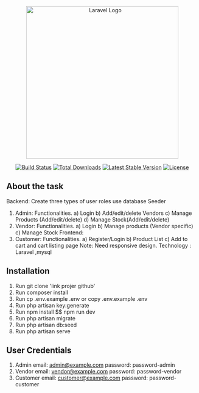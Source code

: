 <p align="center"><a href="https://laravel.com" target="_blank"><img src="https://raw.githubusercontent.com/laravel/art/master/logo-lockup/5%20SVG/2%20CMYK/1%20Full%20Color/laravel-logolockup-cmyk-red.svg" width="400" alt="Laravel Logo"></a></p>

<p align="center">
<a href="https://github.com/laravel/framework/actions"><img src="https://github.com/laravel/framework/workflows/tests/badge.svg" alt="Build Status"></a>
<a href="https://packagist.org/packages/laravel/framework"><img src="https://img.shields.io/packagist/dt/laravel/framework" alt="Total Downloads"></a>
<a href="https://packagist.org/packages/laravel/framework"><img src="https://img.shields.io/packagist/v/laravel/framework" alt="Latest Stable Version"></a>
<a href="https://packagist.org/packages/laravel/framework"><img src="https://img.shields.io/packagist/l/laravel/framework" alt="License"></a>
</p>

## About the task

Backend:
Create three types of user roles use database Seeder
1) Admin: Functionalities.
a) Login
b) Add/edit/delete Vendors
c) Manage Products (Add/edit/delete)
d) Manage Stock(Add/edit/delete)
2) Vendor: Functionalities.
a) Login
b) Manage products (Vendor specific)
c) Manage Stock
Frontend:
3) Customer: Functionalities.
a) Register/Login
b) Product List
c) Add to cart and cart listing page
Note: Need responsive design. Technology : Laravel ,mysql


## Installation

1. Run git clone 'link projer github'
2. Run composer install
3. Run cp .env.example .env or copy .env.example .env
4. Run php artisan key:generate
5. Run npm install $$ npm run dev
6. Run php artisan migrate
7. Run php artisan db:seed
8. Run php artisan serve


## User Credentials

1. Admin
   email: admin@example.com
   password: password-admin
2. Vendor
   email: vendor@example.com
   password: password-vendor
3. Customer
   email: customer@example.com
   password: password-customer

